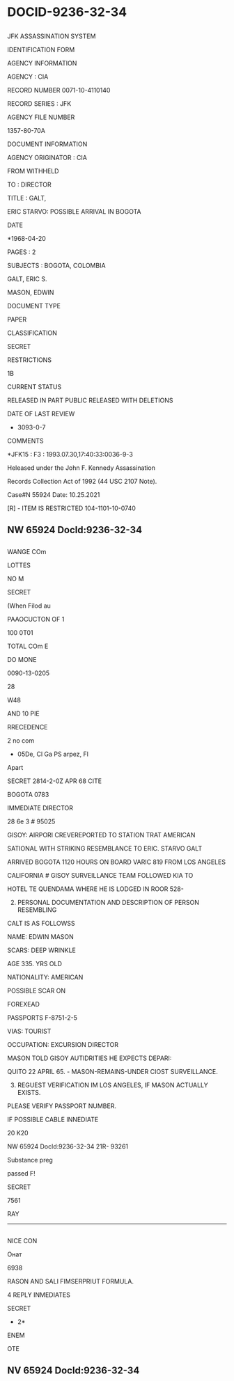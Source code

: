 # DOCID-9236-32-34

##
JFK ASSASSINATION SYSTEM

IDENTIFICATION FORM

AGENCY INFORMATION

AGENCY : CIA

RECORD NUMBER 0071-10-4110140

RECORD SERIES : JFK

AGENCY FILE NUMBER

1357-80-70A

DOCUMENT INFORMATION

AGENCY ORIGINATOR : CIA

FROM WITHHELD

TO : DIRECTOR

TITLE : GALT,

ERIC STARVO: POSSIBLE ARRIVAL IN BOGOTA

DATE

*1968-04-20

PAGES : 2

SUBJECTS : BOGOTA, COLOMBIA

GALT, ERIC S.

MASON, EDWIN

DOCUMENT TYPE

PAPER

CLASSIFICATION

SECRET

RESTRICTIONS

1B

CURRENT STATUS

RELEASED IN PART PUBLIC RELEASED WITH DELETIONS

DATE OF LAST REVIEW

* 3093-0-7

COMMENTS

*JFK15 : F3 : 1993.07.30,17:40:33:0036-9-3

Heleased under the John F. Kennedy Assassination

Records Collection Act of 1992 (44 USC 2107 Note).

Case#N 55924 Date: 10.25.2021

[R] - ITEM IS RESTRICTED 104-1101-10-0740

NW 65924 Docld:9236-32-34
---

##
WANGE COm

LOTTES

NO M

SECRET

(When Filod au

PAAOCUCTON OF 1

100 0T01

TOTAL COm E

DO MONE

0090-13-0205

28

W48

AND 10 PIE

RRECEDENCE

2 no com

- 05De, Cl Ga PS arpez, Fl

Apart

SECRET 2814-2-0Z APR 68 CITE

BOGOTA 0783

IMMEDIATE DIRECTOR

28 6e 3 # 95025

GISOY: AIRPORI CREVEREPORTED TO STATION TRAT AMERICAN

SATIONAL WITH STRIKING RESEMBLANCE TO ERIC. STARVO GALT

ARRIVED BOGOTA 1120 HOURS ON BOARD VARIC 819 FROM LOS ANGELES

CALIFORNIA # GISOY SURVEILLANCE TEAM FOLLOWED KIA TO

HOTEL TE QUENDAMA WHERE HE IS LODGED IN ROOR 528-

2. PERSONAL DOCUMENTATION AND DESCRIPTION OF PERSON RESEMBLING

CALT IS AS FOLLOWSS

NAME: EDWIN MASON

SCARS: DEEP WRINKLE

AGE 335. YRS OLD

NATIONALITY: AMERICAN

POSSIBLE SCAR ON

FOREXEAD

PASSPORTS F-8751-2-5

VIAS: TOURIST

OCCUPATION: EXCURSION DIRECTOR

MASON TOLD GISOY AUTIDRITIES HE EXPECTS DEPARI:

QUITO 22 APRIL 65. - MASON-REMAINS-UNDER CIOST SURVEILLANCE.

3. REGUEST VERIFICATION IM LOS ANGELES, IF MASON ACTUALLY EXISTS.

PLEASE VERIFY PASSPORT NUMBER.

IF POSSIBLE CABLE INNEDIATE

20 K20

NW 65924 Docld:9236-32-34
21R- 93261

Substance preg

passed F!

SECRET

7561

RAY

---

##
NICE CON

Онат

6938

RASON AND SALI FIMSERPRIUT FORMULA.

4 REPLY INMEDIATES

SECRET

- 2*

ENEM

OTE

NV 65924 Docld:9236-32-34
---

